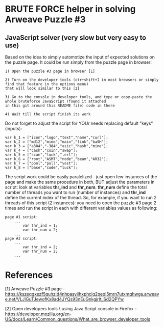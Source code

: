 # BRUTE FORCE helper in solving Arweave Puzzle #3

## JavaScript solver (very slow but very easy to use)

Based on the idea to simply automotize the input of expected solutions on the puzzle page. It could be run simply from the puzzle page in browser:
```
1) Open the puzzle #3 page in browser [1]

2) Turn on the developer tools (ctr+shift+I im most browsers or simply find that feature in the options menu) 
that will look similar to this [2]

3) Go to the console in developer tools, and type or copy-paste the whole bruteforce JavaScript (found it attached
in this git around this README file) code in there

4) Wait till the script finish its work
```

Do not forget to adjust the script for YOUr needs replacing default "keys" (inputs):

```
var k_1 = ["icon","logo","text","name","curl"];  
var k_2 = ["md12","mine","main","link","baSH"];
var k_3 = ["a384","-384","asic","hash","mine"];
var k_4 = ["cash","coin","swap"];
var k_5 = ["scan","luck",".erl"];
var k_6 = ["root","ASMT","node","beam","AR32"];
var k_7 = ["pool","pull","vest"];
var k_8 = ["base","code","luck"];
```

The script work could be easily paralelized - just open few instances of the page and make the same procedure in both, BUT adjust the parameters in script: look at variables **thr_ind** and **thr_num**.
**thr_num** define the total number of threads you want to run (number of instances) and **thr_ind** define the current index of the thread. So, for example, if you want to run 2 threads of this script (2 instances): you need to open the puzzle #3 page 2 times and run the script in each with different variables values as following:
```
page #1 script:
    ...
        var thr_ind = 1;
        var thr_num = 2;   
    ...
page #2 script:
    ...
        var thr_ind = 2;
        var thr_num = 2;   
    ...
```

# References
[1] Arweave Puzzle #3 page - https://kszeqgxezf5quhzld4nhpasyilhxphclq2peqi5mrn7utxmqhwga.arweave.net/VLJIGuTJewofKx8ad4JYQs93nEuGnkgjrIt_Sd2QPYw

[2] Open developers tools \ using Java Script console in Firefox - https://developer.mozilla.org/en-US/docs/Learn/Common_questions/What_are_browser_developer_tools
